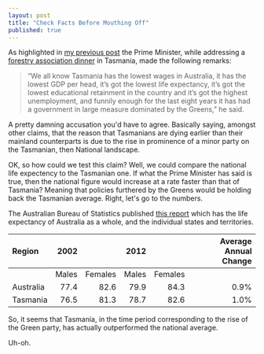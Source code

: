 ```yaml
---
layout: post
title: "Check Facts Before Mouthing Off"
published: true
---
```


As highlighted in [my previous
post](http://jordanbrock.com/2014/03/04/always-go-to-important-meetings.html)
the Prime Minister, while addressing a [forestry association
dinner](http://webcache.googleusercontent.com/search?q=cache:75xq7yN2M5MJ:au.news.yahoo.com/a/21824503/tony-abbott-forms-new-forestry-council-says-too-much-forest-locked-up/+&cd=2&hl=en&ct=clnk&gl=au&client=safari) in Tasmania,
made the following remarks:

> “We all know Tasmania has the lowest wages in Australia, it has the lowest GDP
> per head, it’s got the lowest life expectancy, it’s got the lowest educational
> retainment in the country and it’s got the highest unemployment, and funnily
> enough for the last eight years it has had a government in large measure
> dominated by the Greens,” he said.

A pretty damning accusation you'd have to agree. Basically saying, amongst
other claims, that the reason that Tasmanians are dying earlier than their mainland 
counterparts is due to the rise in prominence of a minor party on the Tasmanian,
then National landscape.

OK, so how could we test this claim? Well, we could compare the national life
expectency to the Tasmanian one. If what the Prime Minister has said is true,
then the national figure would increase at a rate faster than that of Tasmania?
Meaning that policies furthered by the Greens would be holding back the
Tasmanian average. Right, let's go to the numbers.

The Australian Bureau of Statistics published [this
report](http://www.abs.gov.au/ausstats/abs@.nsf/latestProducts/3302.0Media%20Release12012)
which has the life expectancy of Australia as a whole, and the individual
states and territories.

| Region | 2002 | | 2012 | | Average Annual Change |
| :----- | ---: | ---: | ---: | ---: | ---------: |
|        | Males | Females | Males | Females | |
| Australia | 77.4  | 82.6 | 79.9 | 84.3 | 0.9% |
| Tasmania | 76.5 | 81.3 | 78.7 | 82.6 | 1.0% |

So, it seems that Tasmania, in the time period corresponding to the rise of the Green
party, has actually outperformed the national average.

Uh-oh.

